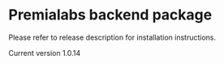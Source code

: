 # Premialabs backend package

Please refer to release description for installation instructions.

Current version 1.0.14